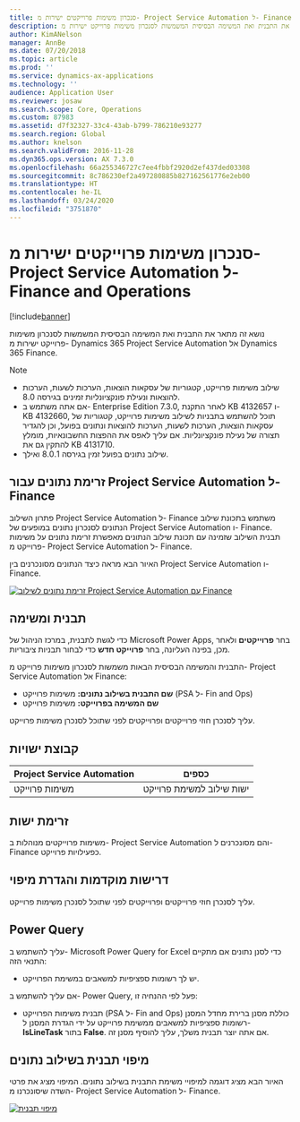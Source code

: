 ```yaml
---
title: סנכרון משימות פרוייקטים ישירות מ- Project Service Automation ל- Finance and Operations
description: נושא זה מתאר את התבנית ואת המשימה הבסיסית המשמשות לסנכרון משימות פרוייקט ישירות מ- Microsoft Dynamics 365 Project Service Automation אל Dynamics 365 Finance.
author: KimANelson
manager: AnnBe
ms.date: 07/20/2018
ms.topic: article
ms.prod: ''
ms.service: dynamics-ax-applications
ms.technology: ''
audience: Application User
ms.reviewer: josaw
ms.search.scope: Core, Operations
ms.custom: 87983
ms.assetid: d7f32327-33c4-43ab-b799-786210e93277
ms.search.region: Global
ms.author: knelson
ms.search.validFrom: 2016-11-28
ms.dyn365.ops.version: AX 7.3.0
ms.openlocfilehash: 66a255346727c7ee4fbbf2920d2ef437ded03308
ms.sourcegitcommit: 8c786230ef2a497280885b827162561776e2eb00
ms.translationtype: HT
ms.contentlocale: he-IL
ms.lasthandoff: 03/24/2020
ms.locfileid: "3751870"
---
```

# <a name="synchronize-project-tasks-directly-from-project-service-automation-to-finance-and-operations"></a>סנכרון משימות פרוייקטים ישירות מ- Project Service Automation ל- Finance and Operations

[!include[banner](../includes/banner.md)]

נושא זה מתאר את התבנית ואת המשימה הבסיסית המשמשות לסנכרון משימות פרוייקט ישירות מ- Dynamics 365 Project Service Automation אל Dynamics 365 Finance.

> [!NOTE]
> - שילוב משימות פרוייקט, קטגוריות של עסקאות הוצאות, הערכות לשעות, הערכות להוצאות ונעילת פונקציונליות זמינים בגירסה 8.0.
> - אם אתה משתמש ב- Enterprise Edition 7.3.0, לאחר התקנת KB 4132657 ו- KB 4132660, תוכל להשתמש בתבניות לשילוב משימות פרוייקט, קטגוריות של עסקאות הוצאות, הערכות לשעות, הערכות להוצאות ונתונים בפועל, וכן להגדיר תצורה של נעילת פונקציונליות. אם עליך לאפס את ההפצות החשבונאיות, מומלץ להתקין גם את KB 4131710.
> - שילוב נתונים בפועל זמין בגירסה 8.0.1 ואילך.

## <a name="data-flow-for-project-service-automation-to-finance"></a>זרימת נתונים עבור Project Service Automation ל- Finance

פתרון השילוב Project Service Automation ל- Finance משתמש בתכונת שילוב הנתונים לסנכרון נתונים במופעים של Project Service Automation ו- Finance. תבנית השילוב שזמינה עם תכונת שילוב הנתונים מאפשרת זרימת נתונים על משימות פרוייקט מ- Project Service Automation ל- Finance.

האיור הבא מראה כיצד הנתונים מסונכרנים בין Project Service Automation ו- Finance.

[![זרימת נתונים לשילוב Project Service Automation עם Finance](./media/ProjectTasksFlow.png)](./media/ProjectTasksFlow.png)

## <a name="template-and-task"></a>תבנית ומשימה

כדי לגשת לתבנית, במרכז הניהול של Microsoft Power Apps, בחר **פרוייקטים** ולאחר מכן, בפינה העליונה, בחר **פרוייקט חדש** כדי לבחור תבניות ציבוריות.

התבנית והמשימה הבסיסית הבאות משמשות לסנכרון משימות פרוייקט מ- Project Service Automation אל Finance:

- **שם התבנית בשילוב נתונים:** משימות פרוייקט (PSA ל- Fin and Ops)
- **שם המשימה בפרוייקט:** משימות פרוייקט

עליך לסנכרן חוזי פרוייקטים ופרוייקטים לפני שתוכל לסנכרן משימות פרוייקט.

## <a name="entity-set"></a>קבוצת ישויות

| Project Service Automation | כספים                             |
|----------------------------|-------------------------------------|
| משימות פרוייקט              | ישות שילוב למשימת פרוייקט |

## <a name="entity-flow"></a>זרימת ישות

משימות פרוייקטים מנוהלות ב- Project Service Automation והם מסונכרנים ל- Finance כפעילויות פרוייקט.

## <a name="prerequisites-and-mapping-setup"></a>דרישות מוקדמות והגדרת מיפוי

עליך לסנכרן חוזי פרוייקטים ופרוייקטים לפני שתוכל לסנכרן משימות פרוייקט.

## <a name="power-query"></a>Power Query

עליך להשתמש ב- Microsoft Power Query for Excel כדי לסנן נתונים אם מתקיים התנאי הזה:

- יש לך רשומות ספציפיות למשאבים במשימת הפרוייקט.

אם עליך להשתמש ב- Power Query, פעל לפי ההנחיה זו:

- תבנית משימות הפרוייקט (PSA ל- Fin and Ops) כוללת מסנן ברירת מחדל המסנן רשומות ספציפיות למשאבים ממשימת פרוייקט על ידי הגדרת המסנן ל- **IsLineTask** בתור **False**. אם אתה יוצר תבנית משלך, עליך להוסיף מסנן זה.

## <a name="template-mapping-in-data-integration"></a>מיפוי תבנית בשילוב נתונים

האיור הבא מציג דוגמה למיפויי משימת התבנית בשילוב נתונים. המיפוי מציג את פרטי השדה שיסונכרנו מ- Project Service Automation ל- Finance.

[![מיפוי תבנית](./media/ProjectTasksMapping.png)](./media/ProjectTasksMapping.png)
